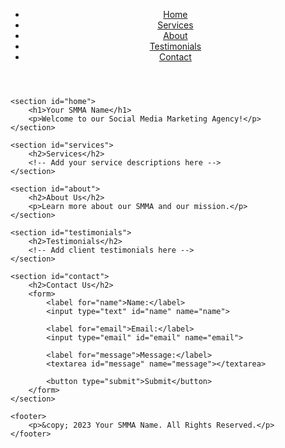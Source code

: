 <!DOCTYPE html>
<html lang="en">
<head>
    <meta charset="UTF-8">
    <meta name="viewport" content="width=device-width, initial-scale=1.0">
    <title>Your SMMA Name</title>
    <link rel="stylesheet" href="style.css">
</head>
<body>
    <header>
        <nav>
            <ul>
                <li><a href="#home">Home</a></li>
                <li><a href="#services">Services</a></li>
                <li><a href="#about">About</a></li>
                <li><a href="#testimonials">Testimonials</a></li>
                <li><a href="#contact">Contact</a></li>
            </ul>
        </nav>
    </header>

    <section id="home">
        <h1>Your SMMA Name</h1>
        <p>Welcome to our Social Media Marketing Agency!</p>
    </section>

    <section id="services">
        <h2>Services</h2>
        <!-- Add your service descriptions here -->
    </section>

    <section id="about">
        <h2>About Us</h2>
        <p>Learn more about our SMMA and our mission.</p>
    </section>

    <section id="testimonials">
        <h2>Testimonials</h2>
        <!-- Add client testimonials here -->
    </section>

    <section id="contact">
        <h2>Contact Us</h2>
        <form>
            <label for="name">Name:</label>
            <input type="text" id="name" name="name">

            <label for="email">Email:</label>
            <input type="email" id="email" name="email">

            <label for="message">Message:</label>
            <textarea id="message" name="message"></textarea>

            <button type="submit">Submit</button>
        </form>
    </section>

    <footer>
        <p>&copy; 2023 Your SMMA Name. All Rights Reserved.</p>
    </footer>
</body>
</html>
